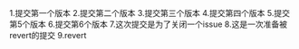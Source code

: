 1.提交第一个版本
2.提交第二个版本
3.提交第三个版本
4.提交第四个版本
5.提交第5个版本
6.提交第6个版本
7.这次提交是为了关闭一个issue
8.这是一次准备被revert的提交
9.revert
